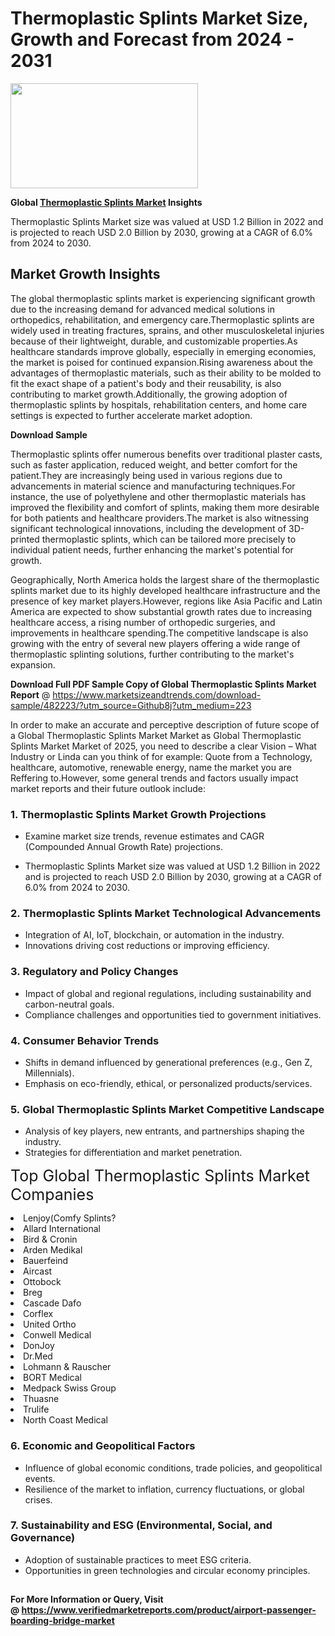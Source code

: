 <H1>Thermoplastic Splints Market Size, Growth and Forecast from 2024 - 2031</H1><img class="aligncenter size-medium wp-image-584254" src="https://thirdeyenews.in/wp-content/uploads/2024/09/Global-Market-Research-300x168.jpeg" alt="" width="300" height="168" /><p><strong>Global&nbsp;<a href="https://www.marketsizeandtrends.com/download-sample/482223/?utm_source=Github8j?utm_medium=223">Thermoplastic Splints Market</a> Insights</strong></p><p>Thermoplastic Splints Market size was valued at USD 1.2 Billion in 2022 and is projected to reach USD 2.0 Billion by 2030, growing at a CAGR of 6.0% from 2024 to 2030.</p><p><h2>Market Growth Insights</h2> <p>The global thermoplastic splints market is experiencing significant growth due to the increasing demand for advanced medical solutions in orthopedics, rehabilitation, and emergency care.Thermoplastic splints are widely used in treating fractures, sprains, and other musculoskeletal injuries because of their lightweight, durable, and customizable properties.As healthcare standards improve globally, especially in emerging economies, the market is poised for continued expansion.Rising awareness about the advantages of thermoplastic materials, such as their ability to be molded to fit the exact shape of a patient's body and their reusability, is also contributing to market growth.Additionally, the growing adoption of thermoplastic splints by hospitals, rehabilitation centers, and home care settings is expected to further accelerate market adoption.</p> <p><strong>Download Sample</strong></p> <p>Thermoplastic splints offer numerous benefits over traditional plaster casts, such as faster application, reduced weight, and better comfort for the patient.They are increasingly being used in various regions due to advancements in material science and manufacturing techniques.For instance, the use of polyethylene and other thermoplastic materials has improved the flexibility and comfort of splints, making them more desirable for both patients and healthcare providers.The market is also witnessing significant technological innovations, including the development of 3D-printed thermoplastic splints, which can be tailored more precisely to individual patient needs, further enhancing the market's potential for growth.</p> <p>Geographically, North America holds the largest share of the thermoplastic splints market due to its highly developed healthcare infrastructure and the presence of key market players.However, regions like Asia Pacific and Latin America are expected to show substantial growth rates due to increasing healthcare access, a rising number of orthopedic surgeries, and improvements in healthcare spending.The competitive landscape is also growing with the entry of several new players offering a wide range of thermoplastic splinting solutions, further contributing to the market's expansion.</p> <p><span class=""><strong>Download Full PDF Sample Copy of Global Thermoplastic Splints Market Report</strong> @ <a href="https://www.marketsizeandtrends.com/download-sample/482223/?utm_source=Github8j?utm_medium=223" target="_blank">https://www.marketsizeandtrends.com/download-sample/482223/?utm_source=Github8j?utm_medium=223</a></span></p><p>In order to make an accurate and perceptive description of future scope of a Global&nbsp;Thermoplastic Splints Market Market as Global&nbsp;Thermoplastic Splints Market Market of 2025, you need to describe a clear Vision &ndash; What Industry or Linda can you think of for example: Quote from a Technology, healthcare, automotive, renewable energy, name the market you are Reffering to.However, some general trends and factors usually impact market reports and their future outlook include:</p><h3>1.&nbsp;<strong>Thermoplastic Splints Market Growth Projections</strong></h3><ul><li>Examine market size trends, revenue estimates and CAGR (Compounded Annual Growth Rate) projections.</li><li><p>Thermoplastic Splints Market size was valued at USD 1.2 Billion in 2022 and is projected to reach USD 2.0 Billion by 2030, growing at a CAGR of 6.0% from 2024 to 2030.</p></li></ul><h3>2.&nbsp;<strong>Thermoplastic Splints Market Technological Advancements</strong></h3><ul><li>Integration of AI, IoT, blockchain, or automation in the industry.</li><li>Innovations driving cost reductions or improving efficiency.</li></ul><h3>3.&nbsp;<strong>Regulatory and Policy Changes</strong></h3><ul><li>Impact of global and regional regulations, including sustainability and carbon-neutral goals.</li><li>Compliance challenges and opportunities tied to government initiatives.</li></ul><h3>4.&nbsp;<strong>Consumer Behavior Trends</strong></h3><ul><li>Shifts in demand influenced by generational preferences (e.g., Gen Z, Millennials).</li><li>Emphasis on eco-friendly, ethical, or personalized products/services.</li></ul><h3>5.&nbsp;<strong>Global Thermoplastic Splints Market Competitive Landscape</strong></h3><ul><li>Analysis of key players, new entrants, and partnerships shaping the industry.</li><li>Strategies for differentiation and market penetration.</li></ul><p data-pm-slice="1 1 []"><span style="color: inherit; font-family: inherit; font-size: 25px;">Top Global Thermoplastic Splints Market Companies</span></p><div class="" data-test-id=""><p><li>Lenjoy(Comfy Splints?</li><li> Allard International</li><li> Bird & Cronin</li><li> Arden Medikal</li><li> Bauerfeind</li><li> Aircast</li><li> Ottobock</li><li> Breg</li><li> Cascade Dafo</li><li> Corflex</li><li> United Ortho</li><li> Conwell Medical</li><li> DonJoy</li><li> Dr.Med</li><li> Lohmann & Rauscher</li><li> BORT Medical</li><li> Medpack Swiss Group</li><li> Thuasne</li><li> Trulife</li><li> North Coast Medical</li></p></div><h3>6.&nbsp;<strong>Economic and Geopolitical Factors</strong></h3><ul><li>Influence of global economic conditions, trade policies, and geopolitical events.</li><li>Resilience of the market to inflation, currency fluctuations, or global crises.</li></ul><h3>7.&nbsp;<strong>Sustainability and ESG (Environmental, Social, and Governance)</strong></h3><ul><li>Adoption of sustainable practices to meet ESG criteria.</li><li>Opportunities in green technologies and circular economy principles.</li></ul><h2><strong style="font-size: 14px;">For More Information or Query, Visit @&nbsp;</strong><a style="background-color: #ffffff; font-size: 14px;" href="https://www.marketsizeandtrends.com/report/thermoplastic-splints-market/" target="_blank">https://www.verifiedmarketreports.com/product/airport-passenger-boarding-bridge-market</a></h2>